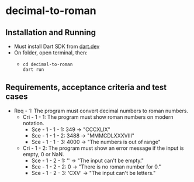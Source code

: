 # decimal-to-roman
## Installation and Running
- Must install Dart SDK from [dart.dev](https://dart.dev/get-dart)
- On folder, open terminal, then:
  - ```
    cd decimal-to-roman
    dart run 
    ```
## Requirements, acceptance criteria and test cases
- Req - 1: The program must convert decimal numbers to roman numbers.
  - Cri - 1 - 1: The program must show roman numbers on modern notation.
    - Sce - 1 - 1 - 1: 349 -> "CCCXLIX"
    - Sce - 1 - 1 - 2: 3488 -> "MMMCDLXXXVIII"
    - Sce - 1 - 1 - 3: 4000 -> "The numbers is out of range"
  - Cri - 1 - 2: The program must show an error message if the input is empty, 0 or NaN.
    - Sce - 1 - 2 - 1: '' -> "The input can't be empty."
    - Sce - 1 - 2 - 2: 0 -> "There is no roman number for 0."
    - Sce - 1 - 2 - 3: 'CXV' -> "The input can't be letters."